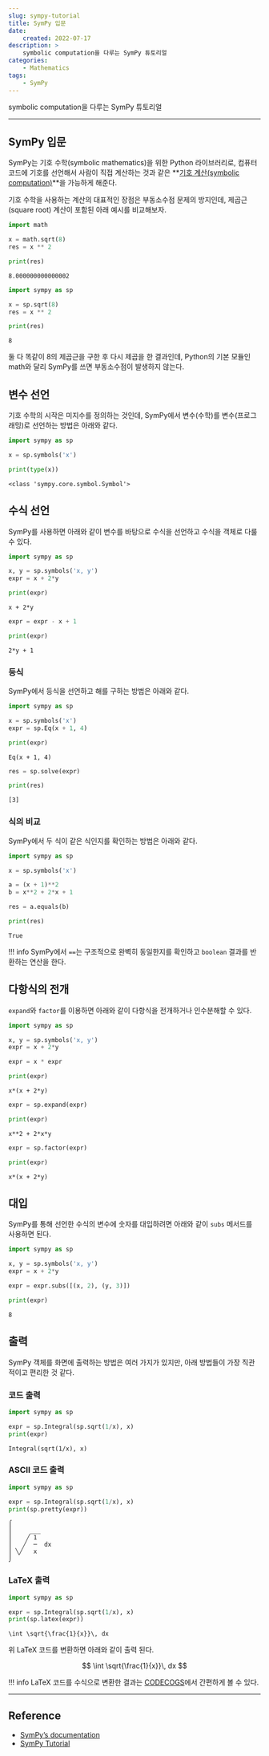 ```yaml
---
slug: sympy-tutorial
title: SymPy 입문
date:
    created: 2022-07-17
description: >
    symbolic computation을 다루는 SymPy 튜토리얼  
categories:
    - Mathematics
tags:
    - SymPy
---
```


symbolic computation을 다루는 SymPy 튜토리얼  

<!-- more -->

---

## SymPy 입문

SymPy는 기호 수학(symbolic mathematics)을 위한 Python 라이브러리로, 컴퓨터 코드에 기호를 선언해서 사람이 직접 계산하는 것과 같은 **[기호 계산(symbolic computation)](https://en.wikipedia.org/wiki/Computer_algebra)**을 가능하게 해준다.  

기호 수학을 사용하는 계산의 대표적인 장점은 부동소수점 문제의 방지인데, 제곱근(square root) 계산이 포함된 아래 예시를 비교해보자.  

```python
import math

x = math.sqrt(8)
res = x ** 2

print(res)
```
```
8.000000000000002
```

```python
import sympy as sp

x = sp.sqrt(8)
res = x ** 2

print(res)
```
```
8
```

둘 다 똑같이 8의 제곱근을 구한 후 다시 제곱을 한 결과인데, Python의 기본 모듈인 math와 달리 SymPy를 쓰면 부동소수점이 발생하지 않는다.  

## 변수 선언

기호 수학의 시작은 미지수를 정의하는 것인데, SymPy에서 변수(수학)를 변수(프로그래밍)로 선언하는 방법은 아래와 같다.  

```python
import sympy as sp

x = sp.symbols('x')

print(type(x))
```
```
<class 'sympy.core.symbol.Symbol'>
```

## 수식 선언

SymPy를 사용하면 아래와 같이 변수를 바탕으로 수식을 선언하고 수식을 객체로 다룰 수 있다.  

```python
import sympy as sp

x, y = sp.symbols('x, y')
expr = x + 2*y

print(expr)
```
```
x + 2*y
```

```python
expr = expr - x + 1

print(expr)
```
```
2*y + 1
```

### 등식

SymPy에서 등식을 선언하고 해를 구하는 방법은 아래와 같다.  

```python
import sympy as sp

x = sp.symbols('x')
expr = sp.Eq(x + 1, 4)

print(expr)
```
```
Eq(x + 1, 4)
```

```python
res = sp.solve(expr)

print(res)
```
```
[3]
```

### 식의 비교

SymPy에서 두 식이 같은 식인지를 확인하는 방법은 아래와 같다.  

```python
import sympy as sp

x = sp.symbols('x')

a = (x + 1)**2
b = x**2 + 2*x + 1

res = a.equals(b)

print(res)
```
```
True
```

!!! info
    SymPy에서 `==`는 구조적으로 완벽히 동일한지를 확인하고 `boolean` 결과를 반환하는 연산을 한다.  

## 다항식의 전개

`expand`와 `factor`를 이용하면 아래와 같이 다항식을 전개하거나 인수분해할 수 있다.  

```python
import sympy as sp

x, y = sp.symbols('x, y')
expr = x + 2*y

expr = x * expr

print(expr)
```
```
x*(x + 2*y)
```

```python
expr = sp.expand(expr)

print(expr)
```
```
x**2 + 2*x*y
```

```python
expr = sp.factor(expr)

print(expr)
```
```
x*(x + 2*y)
```

## 대입

SymPy를 통해 선언한 수식의 변수에 숫자를 대입하려면 아래와 같이 `subs` 메서드를 사용하면 된다.  

```python
import sympy as sp

x, y = sp.symbols('x, y')
expr = x + 2*y

expr = expr.subs([(x, 2), (y, 3)])

print(expr)
```
```
8
```

## 출력

SymPy 객체를 화면에 출력하는 방법은 여러 가지가 있지만, 아래 방법들이 가장 직관적이고 편리한 것 같다.  

### 코드 출력

```python
import sympy as sp

expr = sp.Integral(sp.sqrt(1/x), x)
print(expr)
```
```
Integral(sqrt(1/x), x)
```

### ASCII 코드 출력

```python
import sympy as sp

expr = sp.Integral(sp.sqrt(1/x), x)
print(sp.pretty(expr))
```
```
⌠
⎮     ___
⎮    ╱ 1
⎮   ╱  ─  dx
⎮ ╲╱   x
⌡
```

### LaTeX 출력

```python
import sympy as sp

expr = sp.Integral(sp.sqrt(1/x), x)
print(sp.latex(expr))
```
```
\int \sqrt{\frac{1}{x}}\, dx
```

위 LaTeX 코드를 변환하면 아래와 같이 출력 된다.  

$$
\int \sqrt{\frac{1}{x}}\, dx
$$

!!! info
    LaTeX 코드를 수식으로 변환한 결과는 [CODECOGS](https://editor.codecogs.com/)에서 간편하게 볼 수 있다.  

---
## Reference
- [SymPy’s documentation](https://docs.sympy.org/)
- [SymPy Tutorial](https://docs.sympy.org/latest/tutorial/index.html#tutorial)
